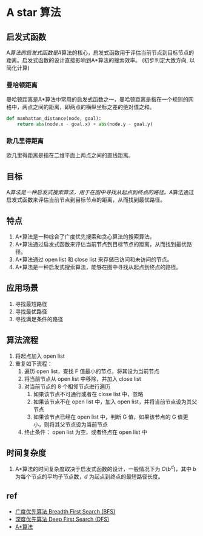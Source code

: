 # A star 算法

## 启发式函数

A*算法的启发式函数是A*算法的核心，启发式函数用于评估当前节点到目标节点的距离。启发式函数的设计直接影响到A*算法的搜索效率。
(初步判定大致方向, 以简化计算)

### 曼哈顿距离

曼哈顿距离是A*算法中常用的启发式函数之一，曼哈顿距离是指在一个规则的网格中，两点之间的距离，即两点的横纵坐标之差的绝对值之和。

```python
def manhattan_distance(node, goal):
    return abs(node.x - goal.x) + abs(node.y - goal.y)
```

### 欧几里得距离

欧几里得距离是指在二维平面上两点之间的直线距离。

## 目标

A*算法是一种启发式搜索算法，用于在图中寻找从起点到终点的路径。A*算法通过启发式函数来评估当前节点到目标节点的距离，从而找到最优路径。

## 特点

1. A*算法是一种综合了广度优先搜索和贪心算法的搜索算法。
2. A*算法通过启发式函数来评估当前节点到目标节点的距离，从而找到最优路径。
3. A*算法通过 open list 和 close list 来存储已访问和未访问的节点。
4. A*算法是一种启发式搜索算法，能够在图中寻找从起点到终点的路径。

## 应用场景

1. 寻找最短路径
2. 寻找最优路径
3. 寻找满足条件的路径

## 算法流程

1. 将起点加入 open list
2. 重复如下流程：
   1. 遍历 open list，查找 F 值最小的节点，将其设为当前节点
   2. 将当前节点从 open list 中移除，并加入 close list
   3. 对当前节点的 8 个相邻节点进行遍历
      1. 如果该节点不可通行或者在 close list 中，忽略
      2. 如果该节点不在 open list 中，加入 open list，并将当前节点设为其父节点
      3. 如果该节点已经在 open list 中，判断 G 值，如果该节点的 G 值更小，则将其父节点设为当前节点
   4. 终止条件： open list 为空，或者终点在 open list 中

## 时间复杂度

1. A*算法的时间复杂度取决于启发式函数的设计，一般情况下为 $O(b^d)$，其中 $b$ 为每个节点的平均子节点数，$d$ 为起点到终点的最短路径长度。

## ref

- [广度优先算法 Breadth First Search (BFS)](algo-bfs.md)
- [深度优先算法 Deep First Search (DFS)](algo-dfs.md)
- [A*算法](algo-a-star.md)